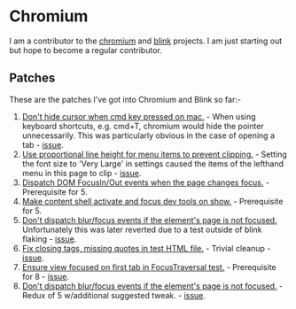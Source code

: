 # Chromium #

I am a contributor to the [chromium][0] and [blink][1] projects. I am just starting out but
hope to become a regular contributor.

## Patches ##

These are the patches I've got into Chromium and Blink so far:-

1. [Don't hide cursor when cmd key pressed on mac.][chr1] - When using keyboard shortcuts,
e.g. cmd+T, chromium would hide the pointer unnecessarily. This was particularly obvious in the
case of opening a tab - [issue][chr1issue].
2. [Use proportional line height for menu items to prevent clipping.][chr2] - Setting the font
size to 'Very Large' in settings caused the items of the lefthand menu in this page to clip - [issue][chr2issue].
3. [Dispatch DOM FocusIn/Out events when the page changes focus.][chr3] - Prerequisite for 5.
4. [Make content shell activate and focus dev tools on show.][chr4] - Prerequisite for 5.
5. [Don't dispatch blur/focus events if the element's page is not focused.][chr5] Unfortunately this was later reverted due to a test outside of blink flaking - [issue][chr5issue].
6. [Fix closing tags, missing quotes in test HTML file.][chr6] - Trivial cleanup - [issue][chr6issue].
7. [Ensure view focused on first tab in FocusTraversal test.][chr7] - Prerequisite for 8 - [issue][chr7issue].
8. [Don't dispatch blur/focus events if the element's page is not focused.][chr8] - Redux of 5 w/additional suggested tweak. - [issue][chr8issue].

[0]:http://www.chromium.org/
[1]:http://www.chromium.org/blink

[chr1]:https://src.chromium.org/viewvc/chrome?revision=229029&view=revision
[chr1issue]:https://code.google.com/p/chromium/issues/detail?id=306521
[chr2]:https://src.chromium.org/viewvc/chrome?revision=236421&view=revision
[chr2issue]:https://code.google.com/p/chromium/issues/detail?id=305913
[chr3]:https://src.chromium.org/viewvc/blink?revision=159293&view=revision
[chr4]:https://src.chromium.org/viewvc/chrome?revision=229709&view=revision
[chr5]:https://src.chromium.org/viewvc/blink?revision=160036&view=revision
[chr5issue]:https://code.google.com/p/chromium/issues/detail?id=276757
[chr6]:https://src.chromium.org/viewvc/chrome?revision=239988&view=revision
[chr6issue]:https://codereview.chromium.org/108813003/
[chr7]:https://src.chromium.org/viewvc/chrome?revision=240279&view=revision
[chr7issue]:https://codereview.chromium.org/87643002
[chr8]:https://src.chromium.org/viewvc/blink?revision=164069&view=revision
[chr8issue]:https://codereview.chromium.org/87843002/
